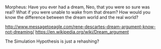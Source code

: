 Morpheus: Have you ever had a dream, Neo, that you were so sure was real? What if you were unable to wake from that dream? How would you know the difference between the dream world and the real world?

http://www.messagetoeagle.com/rene-descartes-dream-argument-know-not-dreaming/
https://en.wikipedia.org/wiki/Dream_argument

The Simulation Hypothesis is just a rehashing?